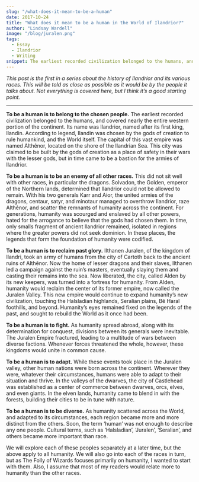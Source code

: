 ```yaml
---
slug: "/what-does-it-mean-to-be-a-human"
date: 2017-10-24
title: "What does it mean to be a human in the World of Ilandrior?"
author: "Lindsay Wardell"
image: "/blog/juralen.png"
tags:
  - Essay
  - Ilandrior
  - Writing
snippet: The earliest recorded civilization belonged to the humans, and covered nearly the entire western portion of the continent.
---
```

_This post is the first in a series about the history of Ilandrior and its various races. This will be told as close as possible as it would be by the people it talks about. Not everything is covered here, but I think it’s a good starting point._

* * *

**To be a human is to belong to the chosen people.** The earliest recorded civilization belonged to the humans, and covered nearly the entire western portion of the continent. Its name was Ilandrior, named after its first king, Ilandin. According to legend, Ilandin was chosen by the gods of creation to rule humankind, and the World itself. The capital of this vast empire was named Althênor, located on the shore of the Ilandrian Sea. This city was claimed to be built by the gods of creation as a place of safety in their wars with the lesser gods, but in time came to be a bastion for the armies of Ilandrior.

**To be a human is to be an enemy of all other races.** This did not sit well with other races, in particular the dragons. Solvadon, the Golden, emperor of the Northern lands, determined that Ilandrior could not be allowed to remain. With his two generals Karr and Aior, the united armies of the dragons, centaur, satyr, and minotaur managed to overthrow Ilandrior, raze Althênor, and scatter the remnants of humanity across the continent. For generations, humanity was scourged and enslaved by all other powers, hated for the arrogance to believe that the gods had chosen them. In time, only smalls fragment of ancient Ilandrior remained, isolated in regions where the greater powers did not seek dominion. In these places, the legends that form the foundation of humanity were codified.

**To be a human is to reclaim past glory.** Ilthanen Juralen, of the kingdom of Ilandri, took an army of humans from the city of Cartoth back to the ancient ruins of Althênor. Now the home of lesser dragons and their slaves, Ilthanen led a campaign against the ruin’s masters, eventually slaying them and casting their remains into the sea. Now liberated, the city, called Alden by its new keepers, was turned into a fortress for humanity. From Alden, humanity would reclaim the center of its former empire, now called the Juralen Valley. This new empire would continue to expand humanity’s new civilization, touching the Halsladian highlands, Seralian plains, Bê Haral foothills, and beyond. Humanity’s eyes remained fixed on the legends of the past, and sought to rebuild the World as it once had been.

**To be a human is to fight.** As humanity spread abroad, along with its determination for conquest, divisions between its generals were inevitable. The Juralen Empire fractured, leading to a multitude of wars between diverse factions. Whenever forces threatened the whole, however, these kingdoms would unite in common cause.

**To be a human is to adapt.** While these events took place in the Juralen valley, other human nations were born across the continent. Wherever they were, whatever their circumstances, humans were able to adapt to their situation and thrive. In the valleys of the dwarves, the city of Castlehead was established as a center of commerce between dwarves, orcs, elves, and even giants. In the elven lands, humanity came to blend in with the forests, building their cities to be in tune with nature.

**To be a human is to be diverse.** As humanity scattered across the World, and adapted to its circumstances, each region became more and more distinct from the others. Soon, the term ‘human’ was not enough to describe any one people. Cultural terms, such as ‘Halsladian’, ‘Juralen’, ‘Seralian’, and others became more important than race.

We will explore each of these peoples separately at a later time, but the above apply to all humanity. We will also go into each of the races in turn, but as The Folly of Wizards focuses primarily on humanity, I wanted to start with them. Also, I assume that most of my readers would relate more to humanity than the other races.